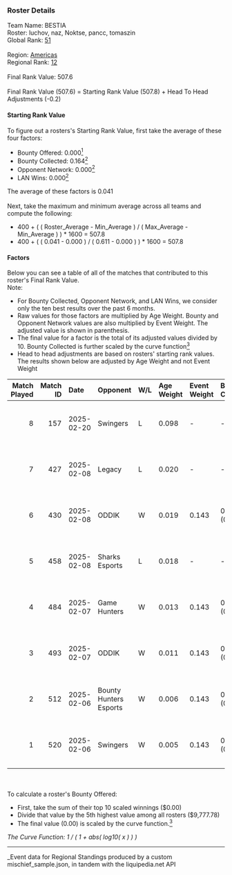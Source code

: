 ### Roster Details<br />
Team Name: BESTIA<br />
Roster: luchov, naz, Noktse, pancc, tomaszin<br />
Global Rank: [51](../../standings_global_2025_08_04.md)<br />
<br />
Region: [Americas]( ../../standings_americas_2025_08_04.md)<br />
Regional Rank: [12]( ../../standings_americas_2025_08_04.md)<br />
<br />
Final Rank Value:  507.6<br />
<br />
Final Rank Value (507.6) = Starting Rank Value (507.8) + Head To Head Adjustments (-0.2)<br />

#### Starting Rank Value<br />
To figure out a rosters's Starting Rank Value, first take the average of these four factors:<br />
- Bounty Offered: 0.000[<sup>1</sup>](#table2)
- Bounty Collected: 0.164[<sup>2</sup>](#table1)
- Opponent Network: 0.000[<sup>2</sup>](#table1)
- LAN Wins: 0.000[<sup>2</sup>](#table1)

The average of these factors is 0.041<br />
<br />
Next, take the maximum and minimum average across all teams and compute the following:<br />
- 400 + ( ( Roster_Average - Min_Average ) / ( Max_Average - Min_Average ) ) * 1600 = 507.8
- 400 + ( ( 0.041 - 0.000 ) / ( 0.611 - 0.000 ) ) * 1600 = 507.8


#### Factors<br />
Below you can see a table of all of the matches that contributed to this roster's Final Rank Value.<br />
Note:<br />

- For Bounty Collected, Opponent Network, and LAN Wins, we consider only the ten best results over the past 6 months.
- Raw values for those factors are multiplied by Age Weight. Bounty and Opponent Network values are also multiplied by Event Weight. The adjusted value is shown in parenthesis.
- The final value for a factor is the total of its adjusted values divided by 10. Bounty Collected is further scaled by the curve function[<sup>3</sup>](#curveFunction)
- Head to head adjustments are based on rosters' starting rank values. The results shown below are adjusted by Age Weight and not Event Weight
<span id="table1"></span><br />


| Match Played | Match ID | Date       | Opponent               | W/L | Age Weight | Event Weight | Bounty Collected | Opponent Network | LAN Wins  | H2H Adj. | Roster                               |
| -: | -: | :- | :- | :- | :- | :- | :- | :- | :- | -: | :- |
|            8 |      157 | 2025-02-20 | Swingers               | L   | 0.098      | -            | -                | -                | -         |    -1.09 | luchov, naz, Noktse, pancc, tomaszin |
|            7 |      427 | 2025-02-08 | Legacy                 | L   | 0.020      | -            | -                | -                | -         |    -0.13 | luchov, naz, Noktse, pancc, tomaszin |
|            6 |      430 | 2025-02-08 | ODDIK                  | W   | 0.019      | 0.143        | 0.017 (0.000)    | 0.476 (0.001)    | 0 (0.000) |     0.48 | luchov, naz, Noktse, pancc, tomaszin |
|            5 |      458 | 2025-02-08 | Sharks Esports         | L   | 0.018      | -            | -                | -                | -         |    -0.08 | luchov, naz, Noktse, pancc, tomaszin |
|            4 |      484 | 2025-02-07 | Game Hunters           | W   | 0.013      | 0.143        | 0.000 (0.000)    | 0.139 (0.000)    | 0 (0.000) |     0.15 | luchov, naz, Noktse, pancc, tomaszin |
|            3 |      493 | 2025-02-07 | ODDIK                  | W   | 0.011      | 0.143        | 0.017 (0.000)    | 0.476 (0.001)    | 0 (0.000) |     0.29 | luchov, naz, Noktse, pancc, tomaszin |
|            2 |      512 | 2025-02-06 | Bounty Hunters Esports | W   | 0.006      | 0.143        | 0.000 (0.000)    | 0.247 (0.000)    | 0 (0.000) |     0.07 | luchov, naz, Noktse, pancc, tomaszin |
|            1 |      520 | 2025-02-06 | Swingers               | W   | 0.005      | 0.143        | 0.009 (0.000)    | 0.385 (0.000)    | 0 (0.000) |     0.10 | luchov, naz, Noktse, pancc, tomaszin |

<br />
<span id="table2"></span><br />
To calculate a roster's Bounty Offered:<br />

- First, take the sum of their top 10 scaled winnings ($0.00)
- Divide that value by the 5th highest value among all rosters ($9,777.78)
- The final value (0.00) is scaled by the curve function.[<sup>3</sup>](#curveFunction)

<span id="curveFunction"></span>_The Curve Function: 1 / ( 1 + abs( log10( x ) ) )_<br />

---
_Event data for Regional Standings produced by a custom mischief_sample.json, in tandem with the liquipedia.net API<br />

